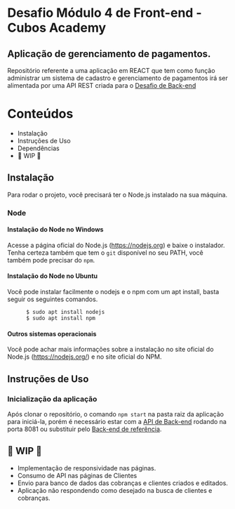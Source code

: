 # Desafio Módulo 4 de Front-end - Cubos Academy

## Aplicação de gerenciamento de pagamentos.

Repositório referente a uma aplicação em REACT que tem como função administrar um sistema de cadastro e gerenciamento de pagamentos irá ser alimentada por uma API REST criada para o [Desafio de Back-end](https://github.com/buxexalg/desafio-modulo4-backend)

# Conteúdos

-   Instalação
-   Instruções de Uso
-   Dependências
-	🚧 WIP 🚧

## Instalação

Para rodar o projeto, você precisará ter o Node.js instalado na sua máquina.

### Node

#### Instalação do Node no Windows

Acesse a página oficial do Node.js (https://nodejs.org) e baixe o instalador. Tenha certeza também que tem o `git` disponível no seu PATH, você também pode precisar do `npm`.

#### Instalação do Node no Ubuntu

Você pode instalar facilmente o nodejs e o npm com um apt install, basta seguir os seguintes comandos.

          $ sudo apt install nodejs
          $ sudo apt install npm

#### Outros sistemas operacionais
Você pode achar mais informações sobre a instalação no site oficial do Node.js (https://nodejs.org/) e no site oficial do NPM.

## Instruções de Uso

### Inicialização da aplicação

Após clonar o repositório, o comando `npm start` na pasta raiz da aplicação para iniciá-la, porém é necessário estar com a [API de Back-end](https://github.com/buxexalg/desafio-modulo4-backend) rodando na porta 8081 ou substituir pelo [Back-end de referência](https://cubos-desafio-4.herokuapp.com/). 


## 🚧 WIP 🚧

-   Implementação de responsividade nas páginas.
-	Consumo de API nas páginas de Clientes
-	Envio para banco de dados das cobranças e clientes criados e editados.
-	Aplicação não respondendo como desejado na busca de clientes e cobranças.
